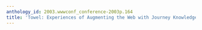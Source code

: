 ```yaml
---
anthology_id: 2003.wwwconf_conference-2003p.164
title: 'Towel: Experiences of Augmenting the Web with Journey Knowledge'
---
```

